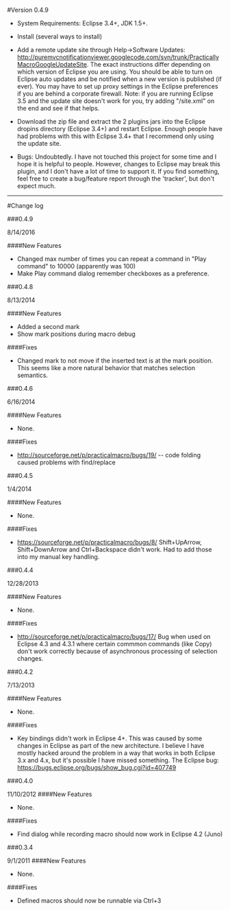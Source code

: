 #Version 0.4.9
 
 
* System Requirements: Eclipse 3.4+, JDK 1.5+.  
 
* Install (several ways to install) 
 
* <this is apparently gone> Add a remote update site through Help->Software Updates:
http://puremvcnotificationviewer.googlecode.com/svn/trunk/PracticallyMacroGoogleUpdateSite.  The 
exact instructions differ depending on which version of Eclipse you are using.
You should be able to turn on Eclipse auto updates and 
be notified when a new version is published (if ever).  You may have to set up proxy 
settings in the Eclipse preferences if you are behind a corporate 
firewall.  Note: if you are running Eclipse 3.5 and the update site doesn't work
for you, try adding "/site.xml" on the end and see if that helps.  
 
* Download the zip file and extract the 2 plugins jars into the 
Eclipse dropins 
directory (Eclipse 3.4+) and restart Eclipse.  Enough people have had problems with this with Eclipse 3.4+ that I recommend only using the update site.
 
* Bugs: Undoubtedly.  I have not touched this project for some time and I hope it is helpful to people.  However,
changes to Eclipse may break this plugin, and I don't have a lot of time to support it.  If you find something, feel free to create a 
bug/feature report through the 'tracker', but don't expect much.

 
-----------------------------------------------------------------------------------------------------------
#Change log

###0.4.9

8/14/2016

####New Features

* Changed max number of times you can repeat a command in "Play command" to 10000 (apparently was 100)
* Make Play command dialog remember checkboxes as a preference.

###0.4.8

8/13/2014

####New Features

* Added a second mark
* Show mark positions during macro debug

####Fixes

* Changed mark to not move if the inserted text is at the mark position.  This seems like a more natural behavior that matches selection semantics.
  
###0.4.6

6/16/2014

####New Features

* None.

####Fixes

* http://sourceforge.net/p/practicalmacro/bugs/19/ -- code folding caused problems with find/replace
  
###0.4.5

1/4/2014

####New Features

* None.

####Fixes

* https://sourceforge.net/p/practicalmacro/bugs/8/  Shift+UpArrow, Shift+DownArrow and Ctrl+Backspace 
didn't work.  Had to add those into my manual key handling.
  
###0.4.4

12/28/2013

####New Features

* None.

####Fixes

* http://sourceforge.net/p/practicalmacro/bugs/17/  Bug when used on Eclipse 4.3 and 4.3.1 where certain
commmon commands (like Copy) don't work correctly because of asynchronous processing of selection 
changes.  

###0.4.2

7/13/2013

####New Features

* None.

####Fixes

* Key bindings didn't work in Eclipse 4+.  This was caused by some changes in Eclipse as part of the
new architecture.  I believe I have mostly hacked around the problem in a way that works in both Eclipse
3.x and 4.x, but it's possible I have missed something.  The Eclipse bug: https://bugs.eclipse.org/bugs/show_bug.cgi?id=407749 

###0.4.0

11/10/2012
####New Features

* None.

####Fixes

* Find dialog while recording macro should now work in Eclipse 4.2 (Juno) 

###0.3.4

9/1/2011
####New Features

* None.

####Fixes

* Defined macros should now be runnable via Ctrl+3 

